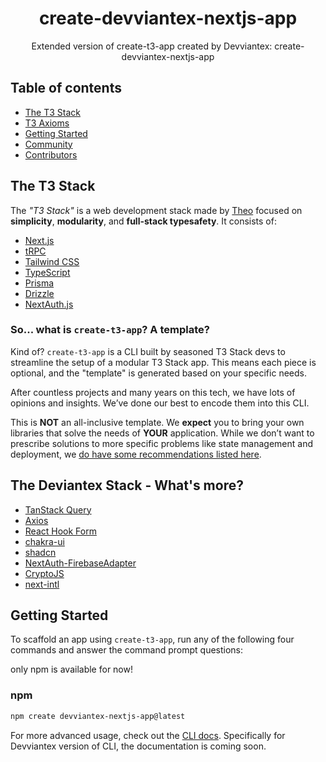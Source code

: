 <h1 align="center">
  create-devviantex-nextjs-app
</h1>

<p align="center">
  Extended version of create-t3-app created by Devviantex: create-devviantex-nextjs-app
</p>

<div align="center">

</div>

## Table of contents

- <a href="#about">The T3 Stack</a>
- <a href="#axioms">T3 Axioms</a>
- <a href="#getting-started">Getting Started</a>
- <a href="#community">Community</a>
- <a href="#contributors">Contributors</a>

<h2 id="about">The T3 Stack</h2>

The _"T3 Stack"_ is a web development stack made by [Theo](https://twitter.com/t3dotgg) focused on **simplicity**, **modularity**, and **full-stack typesafety**. It consists of:

- [Next.js](https://nextjs.org)
- [tRPC](https://trpc.io)
- [Tailwind CSS](https://tailwindcss.com)
- [TypeScript](https://typescriptlang.org)
- [Prisma](https://prisma.io)
- [Drizzle](https://orm.drizzle.team)
- [NextAuth.js](https://next-auth.js.org)

### So... what is `create-t3-app`? A template?

Kind of? `create-t3-app` is a CLI built by seasoned T3 Stack devs to streamline the setup of a modular T3 Stack app. This means each piece is optional, and the "template" is generated based on your specific needs.

After countless projects and many years on this tech, we have lots of opinions and insights. We’ve done our best to encode them into this CLI.

This is **NOT** an all-inclusive template. We **expect** you to bring your own libraries that solve the needs of **YOUR** application. While we don’t want to prescribe solutions to more specific problems like state management and deployment, we [do have some recommendations listed here](https://create.t3.gg/en/other-recs).

<h2 id="about">The Deviantex Stack - What's more?</h2>

- [TanStack Query](https://tanstack.com/query/latest)
- [Axios](https://axios-http.com/)
- [React Hook Form](https://www.react-hook-form.com/)
- [chakra-ui](https://v2.chakra-ui.com/)
- [shadcn](https://ui.shadcn.com/)
- [NextAuth-FirebaseAdapter](https://next-auth.js.org/v3/adapters/firebase)
- [CryptoJS](https://cryptojs.gitbook.io/docs)
- [next-intl](https://next-intl-docs.vercel.app/)

<h2 id="getting-started">Getting Started</h2>

To scaffold an app using `create-t3-app`, run any of the following four commands and answer the command prompt questions:

only npm is available for now!
### npm

```bash
npm create devviantex-nextjs-app@latest
```

For more advanced usage, check out the [CLI docs](https://create.t3.gg/en/installation).
Specifically for Devviantex version of CLI, the documentation is coming soon.